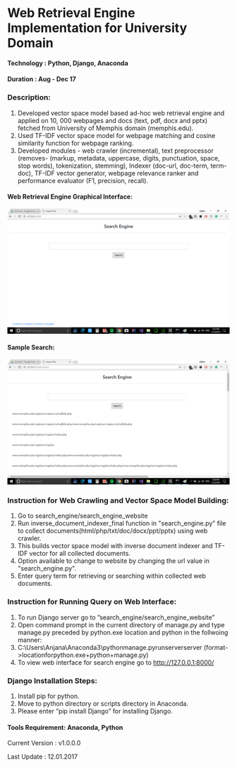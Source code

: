 # Web Retrieval Engine Implementation for University Domain

#### Technology : Python, Django, Anaconda
#### Duration   : Aug - Dec 17

### Description:	
1. Developed vector space model based ad-hoc web retrieval engine and applied on 10, 000 webpages and docs (text, pdf, docx and pptx) fetched from University of Memphis domain (memphis.edu).
2. Used TF-IDF vector space model for webpage matching and cosine similarity function for webpage ranking.
3. Developed modules - web crawler (incremental), text preprocessor (removes- (markup, metadata, uppercase, digits, punctuation, space, stop words), tokenization, stemming), Indexer (doc-url, doc-term, term-doc), TF-IDF vector generator, webpage relevance ranker and performance evaluator (F1, precision, recall). 

#### Web Retrieval Engine Graphical Interface: 
![alt text](https://github.com/anjanatiha/Web-Retrieval-Engine/blob/master/Report/images/main.png "")

#### Sample Search:
![alt text](https://github.com/anjanatiha/Web-Retrieval-Engine/blob/master/Report/images/search.png "")


### Instruction for Web Crawling and Vector Space Model Building:
1. Go to search_engine/search_engine_website
2. Run inverse_document_indexer_final function in "search_engine.py" file to collect documents(html/php/txt/doc/docx/ppt/pptx) using web crawler.
3. This builds vector space model with inverse document indexer and TF-IDF vector for all collected documents.
4. Option available to change to website by changing the url value in "search_engine.py".
5. Enter query term for retrieving or searching within collected web documents.


### Instruction for Running Query on Web Interface:
1. To run Django server go to ”search_engine/search_engine_website”
2. Open command prompt in the current directory of manage.py and type manage.py preceded
by python.exe location and python in the follwoing manner:
  1. C:\Users\Anjana\Anaconda3\pythonmanage.pyrunserverserver (format->locationforpython.exe+python+manage.py)
3. To view web interface for search engine go to http://127.0.0.1:8000/

### Django Installation Steps:
1. Install pip for python.
2. Move to python directory or scripts directory in Anaconda.
3. Please enter ”pip install Django” for installing Django.

#### Tools Requirement: Anaconda, Python 

Current Version  : v1.0.0.0

Last Update      : 12.01.2017

